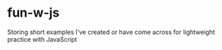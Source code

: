 # fun-w-js
Storing short examples I've created or have come across for lightweight practice with JavaScript
